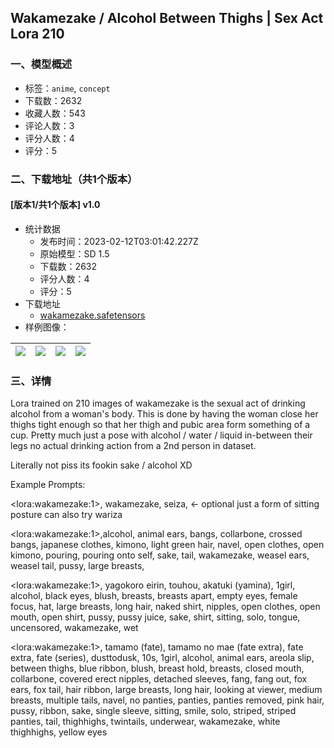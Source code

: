 ## Wakamezake / Alcohol Between Thighs | Sex Act Lora 210
### 一、模型概述

- 标签：`anime`, `concept`
- 下载数：2632
- 收藏人数：543
- 评论人数：3
- 评分人数：4
- 评分：5

### 二、下载地址（共1个版本）

#### [版本1/共1个版本] v1.0

- 统计数据
  - 发布时间：2023-02-12T03:01:42.227Z
  - 原始模型：SD 1.5
  - 下载数：2632
  - 评分人数：4
  - 评分：5
- 下载地址
  - [wakamezake.safetensors](https://civitai.com/api/download/models/9608)
- 样例图像：

| <img src="https://image.civitai.com/xG1nkqKTMzGDvpLrqFT7WA/6c9089c5-bbdd-4922-171f-0f821d0b3100/width=450/92794.jpeg" /> | <img src="https://image.civitai.com/xG1nkqKTMzGDvpLrqFT7WA/1b995a71-ec51-40eb-7718-72ac41006500/width=450/92799.jpeg" /> | <img src="https://image.civitai.com/xG1nkqKTMzGDvpLrqFT7WA/559afc81-e298-4601-67b3-965337afcc00/width=450/92798.jpeg" /> | <img src="https://image.civitai.com/xG1nkqKTMzGDvpLrqFT7WA/c812b8aa-c7c1-4ad0-eb6e-f37a73fdf800/width=450/92797.jpeg" /> |
| ---- | ---- | ---- | ---- |


### 三、详情
<p>Lora trained on 210 images of wakamezake is the sexual act of drinking alcohol from a woman's body. This is done by having the woman close her thighs tight enough so that her thigh and pubic area form something of a cup. Pretty much just a pose with alcohol / water / liquid in-between their legs no actual drinking action from a 2nd person in dataset.</p><p></p><p>Literally not piss its fookin sake / alcohol XD</p><p></p><p>Example Prompts:</p><p>&lt;lora:wakamezake:1&gt;, wakamezake, seiza, &lt;- optional just a form of sitting posture can also try wariza</p><p></p><p>&lt;lora:wakamezake:1&gt;,alcohol, animal ears, bangs, collarbone, crossed bangs, japanese clothes, kimono, light green hair, navel, open clothes, open kimono, pouring, pouring onto self, sake, tail, wakamezake, weasel ears, weasel tail, pussy, large breasts,</p><p></p><p>&lt;lora:wakamezake:1&gt;, yagokoro eirin, touhou, akatuki (yamina), 1girl, alcohol, black eyes, blush, breasts, breasts apart, empty eyes, female focus, hat, large breasts, long hair, naked shirt, nipples, open clothes, open mouth, open shirt, pussy, pussy juice, sake, shirt, sitting, solo, tongue, uncensored, wakamezake, wet</p><p></p><p>&lt;lora:wakamezake:1&gt;, tamamo (fate), tamamo no mae (fate extra), fate extra, fate (series), dusttodusk, 10s, 1girl, alcohol, animal ears, areola slip, between thighs, blue ribbon, blush, breast hold, breasts, closed mouth, collarbone, covered erect nipples, detached sleeves, fang, fang out, fox ears, fox tail, hair ribbon, large breasts, long hair, looking at viewer, medium breasts, multiple tails, navel, no panties, panties, panties removed, pink hair, pussy, ribbon, sake, single sleeve, sitting, smile, solo, striped, striped panties, tail, thighhighs, twintails, underwear, wakamezake, white thighhighs, yellow eyes</p>
